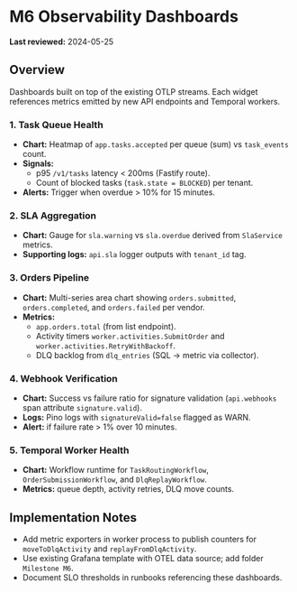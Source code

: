 # M6 Observability Dashboards

**Last reviewed:** 2024-05-25

## Overview
Dashboards built on top of the existing OTLP streams. Each widget references metrics emitted by new API endpoints and Temporal workers.

### 1. Task Queue Health
- **Chart:** Heatmap of `app.tasks.accepted` per queue (sum) vs `task_events` count.
- **Signals:**
  - p95 `/v1/tasks` latency < 200ms (Fastify route).
  - Count of blocked tasks (`task.state = BLOCKED`) per tenant.
- **Alerts:** Trigger when overdue > 10% for 15 minutes.

### 2. SLA Aggregation
- **Chart:** Gauge for `sla.warning` vs `sla.overdue` derived from `SlaService` metrics.
- **Supporting logs:** `api.sla` logger outputs with `tenant_id` tag.

### 3. Orders Pipeline
- **Chart:** Multi-series area chart showing `orders.submitted`, `orders.completed`, and `orders.failed` per vendor.
- **Metrics:**
  - `app.orders.total` (from list endpoint).
  - Activity timers `worker.activities.SubmitOrder` and `worker.activities.RetryWithBackoff`.
  - DLQ backlog from `dlq_entries` (SQL -> metric via collector).

### 4. Webhook Verification
- **Chart:** Success vs failure ratio for signature validation (`api.webhooks` span attribute `signature.valid`).
- **Logs:** Pino logs with `signatureValid=false` flagged as WARN.
- **Alert:** if failure rate > 1% over 10 minutes.

### 5. Temporal Worker Health
- **Chart:** Workflow runtime for `TaskRoutingWorkflow`, `OrderSubmissionWorkflow`, and `DlqReplayWorkflow`.
- **Metrics:** queue depth, activity retries, DLQ move counts.

## Implementation Notes
- Add metric exporters in worker process to publish counters for `moveToDlqActivity` and `replayFromDlqActivity`.
- Use existing Grafana template with OTEL data source; add folder `Milestone M6`.
- Document SLO thresholds in runbooks referencing these dashboards.
